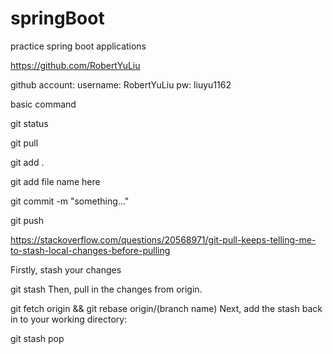 # springBoot
practice spring boot applications

https://github.com/RobertYuLiu

github account:
username: RobertYuLiu
pw: liuyu1162

basic command

git status

git pull

git add .

git add file name here

git commit -m "something..."

git push


https://stackoverflow.com/questions/20568971/git-pull-keeps-telling-me-to-stash-local-changes-before-pulling

Firstly, stash your changes

git stash
Then, pull in the changes from origin.

git fetch origin && git rebase origin/(branch name)
Next, add the stash back in to your working directory:

git stash pop